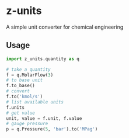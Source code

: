 # z-units

A simple unit converter for chemical engineering

## Usage

```python
import z_units.quantity as q

# take a quantity
f = q.MolarFlow(3)
# to base unit
f.to_base()
# convert
f.to('kmol/s')
# list available units
f.units
# get value
unit, value = f.unit, f.value
# gauge pressure
p = q.Pressure(5, 'bar').to('MPag')
```